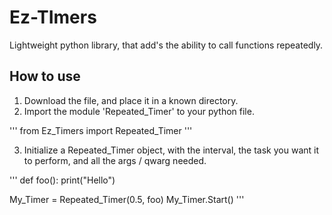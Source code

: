 # Ez-TImers
Lightweight python library, that add's the ability to call functions repeatedly.

## How to use

1. Download the file, and place it in a known directory.<br>
2. Import the module 'Repeated_Timer' to your python file.<br>

'''
from Ez_Timers import Repeated_Timer
'''

3. Initialize a Repeated_Timer object, with the interval, the task you want it to perform, and all the args / qwarg needed.

'''
def foo():
    print("Hello")


My_Timer = Repeated_Timer(0.5, foo)
My_Timer.Start()
'''
